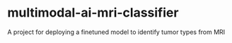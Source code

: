 # multimodal-ai-mri-classifier
A project for deploying a finetuned model to identify tumor types from MRI
